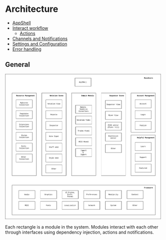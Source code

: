 # Architecture

* [AppShell](AppShell.md)
* [Interact workflow](InteractWorkflow.md)
  * [Actions](Actions.md)
* [Channels and Notifications](ChannelsAndNotifications.md)
* [Settings and Configuration](SettingsAndConfiguration.md)
* [Error handling](ErrorHandling.md)

## General

![mue_general](mue_general.drawio.png)

Each rectangle is a module in the system.
Modules interact with each other through interfaces using dependency injection, actions and notifications.
